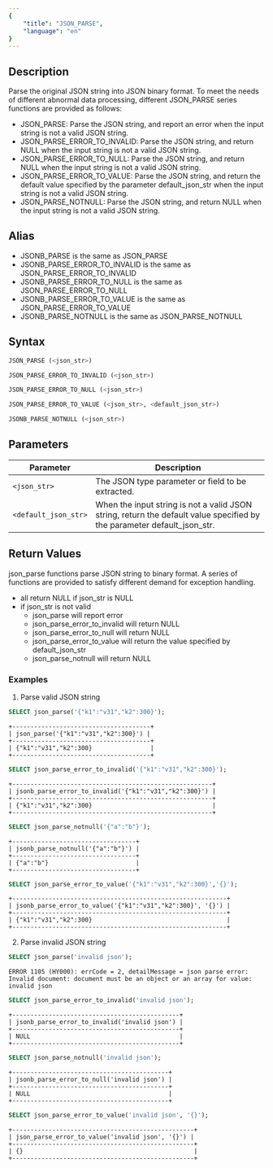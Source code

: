```yaml
---
{
    "title": "JSON_PARSE",
    "language": "en"
}
---
```


## Description
Parse the original JSON string into JSON binary format. To meet the needs of different abnormal data processing, different JSON_PARSE series functions are provided as follows:
* JSON_PARSE: Parse the JSON string, and report an error when the input string is not a valid JSON string.
* JSON_PARSE_ERROR_TO_INVALID: Parse the JSON string, and return NULL when the input string is not a valid JSON string.
* JSON_PARSE_ERROR_TO_NULL: Parse the JSON string, and return NULL when the input string is not a valid JSON string.
* JSON_PARSE_ERROR_TO_VALUE: Parse the JSON string, and return the default value specified by the parameter default_json_str when the input string is not a valid JSON string.
* JSON_PARSE_NOTNULL: Parse the JSON string, and return NULL when the input string is not a valid JSON string.

## Alias
* JSONB_PARSE is the same as JSON_PARSE
* JSONB_PARSE_ERROR_TO_INVALID is the same as JSON_PARSE_ERROR_TO_INVALID
* JSONB_PARSE_ERROR_TO_NULL is the same as JSON_PARSE_ERROR_TO_NULL
* JSONB_PARSE_ERROR_TO_VALUE is the same as JSON_PARSE_ERROR_TO_VALUE
* JSONB_PARSE_NOTNULL is the same as JSON_PARSE_NOTNULL

## Syntax

```sql
JSON_PARSE (<json_str>)
```
```sql
JSON_PARSE_ERROR_TO_INVALID (<json_str>)
```
```sql
JSON_PARSE_ERROR_TO_NULL (<json_str>)
```

```sql
JSON_PARSE_ERROR_TO_VALUE (<json_str>, <default_json_str>)
```
```sql
JSONB_PARSE_NOTNULL (<json_str>)
```

## Parameters
| Parameter           | Description                          |
|--------------|-----------------------------|
| `<json_str>` | The JSON type parameter or field to be extracted.         |
| `<default_json_str>`    | When the input string is not a valid JSON string, return the default value specified by the parameter default_json_str. |                                                                                                                     |

## Return Values
json_parse functions parse JSON string to binary format. A series of functions are provided to satisfy different demand for exception handling.
- all return NULL if json_str is NULL
- if json_str is not valid
  - json_parse will report error
  - json_parse_error_to_invalid will return NULL
  - json_parse_error_to_null will return NULL
  - json_parse_error_to_value will return the value specified by default_json_str
  - json_parse_notnull will return NULL

### Examples
1. Parse valid JSON string
```sql
SELECT json_parse('{"k1":"v31","k2":300}');
```
```text
+--------------------------------------+
| json_parse('{"k1":"v31","k2":300}') |
+--------------------------------------+
| {"k1":"v31","k2":300}                |
+--------------------------------------+
```
```sql
SELECT json_parse_error_to_invalid('{"k1":"v31","k2":300}');
```
```text
+-------------------------------------------------------+
| jsonb_parse_error_to_invalid('{"k1":"v31","k2":300}') |
+-------------------------------------------------------+
| {"k1":"v31","k2":300}                                 |
+-------------------------------------------------------+
```
```sql
SELECT json_parse_notnull('{"a":"b"}');
```
```text
+----------------------------------+
| jsonb_parse_notnull('{"a":"b"}') |
+----------------------------------+
| {"a":"b"}                        |
+----------------------------------+
```
```sql
SELECT json_parse_error_to_value('{"k1":"v31","k2":300}','{}');
```
```text
+-----------------------------------------------------------+
| jsonb_parse_error_to_value('{"k1":"v31","k2":300}', '{}') |
+-----------------------------------------------------------+
| {"k1":"v31","k2":300}                                     |
+-----------------------------------------------------------+
```
2. Parse invalid JSON string
```sql
SELECT json_parse('invalid json');
```
```text
ERROR 1105 (HY000): errCode = 2, detailMessage = json parse error: Invalid document: document must be an object or an array for value: invalid json
```
```sql
SELECT json_parse_error_to_invalid('invalid json');
```
```text
+----------------------------------------------+
| jsonb_parse_error_to_invalid('invalid json') |
+----------------------------------------------+
| NULL                                         |
+----------------------------------------------+
```
```sql
SELECT json_parse_notnull('invalid json');
```
```text
+-------------------------------------------+
| jsonb_parse_error_to_null('invalid json') |
+-------------------------------------------+
| NULL                                      |
+-------------------------------------------+
```
```sql
SELECT json_parse_error_to_value('invalid json', '{}');
```
```text
+--------------------------------------------------+
| json_parse_error_to_value('invalid json', '{}') |
+--------------------------------------------------+
| {}                                               |
+--------------------------------------------------+
```